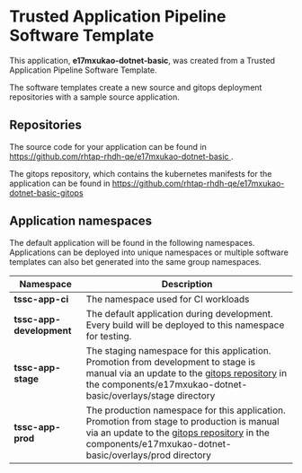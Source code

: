 # Trusted Application Pipeline Software Template

This application, **e17mxukao-dotnet-basic**, was created from a Trusted Application Pipeline Software Template.

The software templates create a new source and gitops deployment repositories with a sample source application. 

## Repositories

The source code for your application can be found in [https://github.com/rhtap-rhdh-qe/e17mxukao-dotnet-basic ](https://github.com/rhtap-rhdh-qe/e17mxukao-dotnet-basic ).
 
The gitops repository, which contains the kubernetes manifests for the application can be found in 
[https://github.com/rhtap-rhdh-qe/e17mxukao-dotnet-basic-gitops ](https://github.com/rhtap-rhdh-qe/e17mxukao-dotnet-basic-gitops ) 

## Application namespaces 

The default application will be found in the following namespaces. Applications can be deployed into unique namespaces or multiple software templates can also bet generated into the same group namespaces.  

|  Namespace   |  Description   |  
| -------- | -------- |
| **tssc-app-ci** | The namespace used for CI workloads |
| **tssc-app-development** | The default application during development. Every build will be deployed to this namespace for testing. |
| **tssc-app-stage** | The staging namespace for this application. Promotion from development to stage is manual via an update to the [gitops repository](https://github.com/rhtap-rhdh-qe/e17mxukao-dotnet-basic-gitops ) in the components/e17mxukao-dotnet-basic/overlays/stage directory |
| **tssc-app-prod** | The production namespace for this application. Promotion from stage to production is manual via an update to the [gitops repository](https://github.com/rhtap-rhdh-qe/e17mxukao-dotnet-basic-gitops ) in the components/e17mxukao-dotnet-basic/overlays/prod directory |